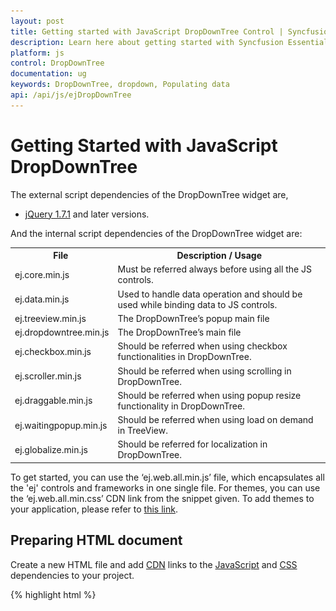 ```yaml
---
layout: post
title: Getting started with JavaScript DropDownTree Control | Syncfusion
description: Learn here about getting started with Syncfusion Essential Studio JavaScript DropDownTree control, its elements, and more.
platform: js
control: DropDownTree
documentation: ug
keywords: DropDownTree, dropdown, Populating data
api: /api/js/ejDropDownTree
---
```


# Getting Started with JavaScript DropDownTree

The external script dependencies of the DropDownTree widget are,

* [jQuery 1.7.1](http://jquery.com/) and later versions.

And the internal script dependencies of the DropDownTree widget are:

<table>
	<tr>
		<th>File </th>
		<th>Description / Usage </th>
	</tr>
	<tr>
		<td>ej.core.min.js</td>
		<td>Must be referred always before using all the JS controls.</td>
	</tr>
	<tr>
		<td>ej.data.min.js</td>
		<td>Used to handle data operation and should be used while binding data to JS controls.</td>
	</tr>
	<tr>
		<td>ej.treeview.min.js</td>
		<td>The DropDownTree’s popup main file</td>
	</tr>
	<tr>
		<td>ej.dropdowntree.min.js</td>
		<td>The DropDownTree’s main file</td>
	</tr>
	<tr>
		<td>ej.checkbox.min.js</td>
		<td>Should be referred when using checkbox functionalities in DropDownTree.</td>
	</tr>
	<tr>
		<td>ej.scroller.min.js</td>
		<td>Should be referred when using scrolling in DropDownTree.</td>
	</tr>
	<tr>
		<td>ej.draggable.min.js</td>
		<td>Should be referred when using popup resize functionality in DropDownTree.</td>
	</tr>
    <tr>
		<td>ej.waitingpopup.min.js</td>
		<td>Should be referred when using load on demand in TreeView.</td>
	</tr>
	<tr>
		<td>ej.globalize.min.js</td>
		<td>Should be referred for localization in DropDownTree.</td>
	</tr>
</table>

To get started, you can use the ‘ej.web.all.min.js’ file, which encapsulates all the 'ej' controls and frameworks in one single file.
For themes, you can use the ‘ej.web.all.min.css’ CDN link from the snippet given. To add themes to your application, please refer to [this link](https://help.syncfusion.com/js/theming-in-essential-javascript-components#adding-specific-theme-to-your-application).

## Preparing HTML document

Create a new HTML file and add [CDN](https://help.syncfusion.com/js/cdn) links to the [JavaScript](https://help.syncfusion.com/js/dependencies) and [CSS](https://help.syncfusion.com/js/theming-in-essential-javascript-components) dependencies to your project.

{% highlight html %}

<!DOCTYPE html>
<html>
  <head>
    <meta name="viewport" content="width=device-width, initial-scale=1.0" charset="utf-8" />
    <!-- style sheet for default theme(flat azure) -->
    <link href="http://cdn.syncfusion.com/{{ site.releaseversion }}/js/web/flat-azure/ej.web.all.min.css"
      rel="stylesheet" />
    <!--scripts-->
    <script src="http://cdn.syncfusion.com/js/assets/external/jquery-1.11.3.min.js"></script>
    <script src="http://cdn.syncfusion.com/js/assets/external/jquery.easing.1.3.min.js"></script>
    <script src="http://cdn.syncfusion.com/{{ site.releaseversion }}/js/web/ej.web.all.min.js"></script>
  </head>
  <body>
    <!--Place input element to create DropDownTree-->
    <script>
      // Place your script code here to initialize DropDownTree
      
    </script>
  </body>
</html>

{% endhighlight %}

 N>   In production,  using Syncfusion [custom script generator](https://help.syncfusion.com/js/custom-script-generator#) is highly recommended to create custom script file with the required controls and its dependencies only. To reduce the file size further, use [GZip compression](https://developers.google.com/web/fundamentals/performance/optimizing-content-efficiency/optimize-encoding-and-transfer?hl=en#text-compression-with-gzip) in your server.

 ## Creating DropDownTree

The DropDownTree can be created from a HTML ‘input’ element with the HTML 'id' attribute and 'ul','li' elements for hierarchical data. To create the DropDownTree, you should call the 'ejDropDownTree' jQuery plug-in function.

    {% highlight html %}
	
<input type="text" id="selectItem" />
<div id="itemList">
  <ul id="treeView">
    <li class="expanded">
      United States
      <ul>
        <li>California</li>
        <li>Colorado</li>
        <li>Georgia</li>
      </ul>
    </li>
    <li>
      United Kingdom
      <ul>
        <li>England</li>
        <li>Scotland</li>
        <li>Northern Ireland</li>
      </ul>
    </li>
    <li>
      Asia
      <ul>
        <li>Afghanistan</li>
        <li>Kuwait</li>
        <li>Russia</li>
      </ul>
    </li>
  </ul>
</div>
	{% endhighlight %}
	
	{% highlight javascript %}	
	
$(function () {
$('#selectItem').ejDropDownTree();
});

	{% endhighlight %}

![Getting_Started_Image](Getteing-Started_images/getting_started_images.png)

## Populating data

The DropDownTree can be bound to both local array and remote data services using [ej.DataManager](https://help.syncfusion.com/js/datamanager/overview). You can use [DataManager](https://help.syncfusion.com/js/datamanager/overview) component to serve data from the data services based on the query provided. To bind data to DropDownTree widget, the [treeViewSettings.fields.dataSource](https://help.syncfusion.com/api/js/ejdropdowntree#members:treeViewSettings) property should be assigned with the instance of 'ej.DataManager'.

N> The ODataAdaptor is the default adaptor for DataManager. On binding to other web services, proper [data adaptor](https://help.syncfusion.com/js/datamanager/data-adaptors) should  be set on 'adaptor' option of the DataManager. 

	{% highlight html %}

	<input type="text" id="dropdown1" />
	
	{% endhighlight %}
	
	{% highlight javascript %}	
	
	$(function() {
	    // declaration
	    var localData = [{
	            id: 1,
	            name: "Discover Music",
	            hasChild: true,
	            expanded: true
	        },
	        {
	            id: 2,
	            pid: 1,
	            name: "Hot Singles"
	        },
	        {
	            id: 3,
	            pid: 1,
	            name: "Rising Artists"
	        },
	        {
	            id: 4,
	            pid: 1,
	            name: "Live Music"
	        },
	        {
	            id: 6,
	            pid: 1,
	            name: "Best of 2013 So Far"
	        },
	        {
	            id: 7,
	            name: "Sales and Events",
	            hasChild: true,
	            expanded: true
	        },
	        {
	            id: 8,
	            pid: 7,
	            name: "100 Albums - $5 Each"
	        },
	        {
	            id: 9,
	            pid: 7,
	            name: "Hip-Hop and R&B Sale"
	        },
	        {
	            id: 10,
	            pid: 7,
	            name: "CD Deals"
	        },
	        {
	            id: 11,
	            name: "Categories",
	            hasChild: true
	        },
	        {
	            id: 12,
	            pid: 11,
	            name: "Songs"
	        },
	        {
	            id: 13,
	            pid: 11,
	            name: "Bestselling Albums"
	        },
	        {
	            id: 14,
	            pid: 11,
	            name: "New Releases"
	        },
	        {
	            id: 15,
	            pid: 11,
	            name: "Bestselling Songs"
	        },
	        {
	            id: 16,
	            name: "MP3 Albums",
	            hasChild: true
	        },
	        {
	            id: 17,
	            pid: 16,
	            name: "Rock"
	        },
	        {
	            id: 18,
	            pid: 16,
	            name: "Gospel"
	        },
	        {
	            id: 19,
	            pid: 16,
	            name: "Latin Music"
	        },
	        {
	            id: 20,
	            pid: 16,
	            name: "Jazz"
	        },
	        {
	            id: 21,
	            name: "More in Music",
	            hasChild: true
	        },
	        {
	            id: 22,
	            pid: 21,
	            name: "Music Trade-In"
	        },
	        {
	            id: 23,
	            pid: 21,
	            name: "Redeem a Gift Card"
	        },
	        {
	            id: 24,
	            pid: 21,
	            name: "Band T-Shirts"
	        },
	        {
	            id: 25,
	            pid: 21,
	            name: "Mobile MVC"
	        }
	    ];
	    $('#localList').ejDropDownTree({
	        treeViewSettings: {
	            fields: {
	                id: "id",
	                parentId: "pid",
	                text: "name",
	                hasChild: "hasChild",
	                dataSource: ej.DataManager(localData),
	                expanded: "expanded"
	            }
	        },
	        watermarkText: "Please select",
	        width: "100%"
	    });
	});

	{% endhighlight %}
	
![Getting_Started_Image2](Getteing-Started_images/Getteing-Started_img2.png)

## Setting Dimensions

The DropDownTree dimensions can be set using [width](https://help.syncfusion.com/api/js/ejdropdowntree#members:width) and [height](https://help.syncfusion.com/api/js/ejdropdowntree#members:height) APIs.
	
	{% highlight html %}
	
	<input type="text" id="dropdown1" />
	
	{% endhighlight %}
	
	{% highlight javascript %}	
    $(function() {
	    $('#dropdown1').ejDropDownTree({
	        width: “150 px”,
	        height: "160px"
	    });
	});
	{% endhighlight %}

**Setting dimensions to Popup list**

[PopupSettings.width](https://help.syncfusion.com/api/js/ejdropdowntree#members:popupSettings-width) and [PopupSettings.height](https://help.syncfusion.com/api/js/ejdropdowntree#members:popupSettings-height) can be used to create a fixed size popup list.

	{% highlight html %}

	<input type="text" id="localList" />

	{% endhighlight %}
	
	{% highlight javascript %}
	
$(function() {
    // declaration
    var localData = [{
            id: 1,
            name: "Discover Music",
            hasChild: true,
            expanded: true
        },
        {
            id: 2,
            pid: 1,
            name: "Hot Singles"
        },
        {
            id: 3,
            pid: 1,
            name: "Rising Artists"
        },
        {
            id: 4,
            pid: 1,
            name: "Live Music"
        },
        {
            id: 6,
            pid: 1,
            name: "Best of 2013 So Far"
        },
        {
            id: 7,
            name: "Sales and Events",
            hasChild: true,
            expanded: true
        },
        {
            id: 8,
            pid: 7,
            name: "100 Albums - $5 Each"
        },
        {
            id: 9,
            pid: 7,
            name: "Hip-Hop and R&B Sale"
        },
        {
            id: 10,
            pid: 7,
            name: "CD Deals"
        },
        {
            id: 11,
            name: "Categories",
            hasChild: true
        },
        {
            id: 12,
            pid: 11,
            name: "Songs"
        },
        {
            id: 13,
            pid: 11,
            name: "Bestselling Albums"
        },
        {
            id: 14,
            pid: 11,
            name: "New Releases"
        },
        {
            id: 15,
            pid: 11,
            name: "Bestselling Songs"
        },
        {
            id: 16,
            name: "MP3 Albums",
            hasChild: true
        },
        {
            id: 17,
            pid: 16,
            name: "Rock"
        },
        {
            id: 18,
            pid: 16,
            name: "Gospel"
        },
        {
            id: 19,
            pid: 16,
            name: "Latin Music"
        },
        {
            id: 20,
            pid: 16,
            name: "Jazz"
        },
        {
            id: 21,
            name: "More in Music",
            hasChild: true
        },
        {
            id: 22,
            pid: 21,
            name: "Music Trade-In"
        },
        {
            id: 23,
            pid: 21,
            name: "Redeem a Gift Card"
        },
        {
            id: 24,
            pid: 21,
            name: "Band T-Shirts"
        },
        {
            id: 25,
            pid: 21,
            name: "Mobile MVC"
        }
    ];
    $('#localList').ejDropDownTree({
        treeViewSettings: {
            fields: {
                id: "id",
                parentId: "pid",
                text: "name",
                hasChild: "hasChild",
                dataSource: localData,
                expanded: "expanded"
            }
        },
        watermarkText: "Please select",
        popupSettings: {
            height: "500px",
            width: "300px"
        }
    });
});
	
	{% endhighlight %}

## Setting and Getting Value

You can select single or multiple values from the DropDownTree widget. To assign a value initially to the DropDownTree, you can use the [value](https://help.syncfusion.com/api/js/ejdropdowntree#members:value) property.


	{% highlight html %}

<input type="text" id="selectItem" />
<div id="itemList">
  <ul id="treeView">
    <li class="expanded">
      United States
      <ul>
        <li>California</li>
        <li>Colorado</li>
        <li>Georgia</li>
      </ul>
    </li>
    <li>
      United Kingdom
      <ul>
        <li>England</li>
        <li>Scotland</li>
        <li>Northern Ireland</li>
      </ul>
    </li>
    <li>
      Asia
      <ul>
        <li>Afghanistan</li>
        <li>Kuwait</li>
        <li>Russia</li>
      </ul>
    </li>
  </ul>
</div>
	{% endhighlight %}
	
	{% highlight javascript %}	
	
$(function() {

    $('#selectItem').ejDropDownTree({
        value: 'Afghanistan',
        watermarkText: "Please select",
        targetId: "itemList"
    });

    var obj = $('#selectItem').data("ejDropDownTree");

    console.log("Selected Item's Text - " + obj.option("text"));

    console.log("selected Item's Value - " + obj.option("value"));

    console.log("selected Item's Value - " + obj.getValue());

});
    

	{% endhighlight %}
